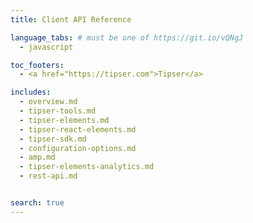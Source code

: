 ```yaml
---
title: Client API Reference

language_tabs: # must be one of https://git.io/vQNgJ
  - javascript

toc_footers:
  - <a href="https://tipser.com">Tipser</a>

includes:
  - overview.md
  - tipser-tools.md
  - tipser-elements.md
  - tipser-react-elements.md
  - tipser-sdk.md
  - configuration-options.md
  - amp.md
  - tipser-elements-analytics.md
  - rest-api.md


search: true
---
```

